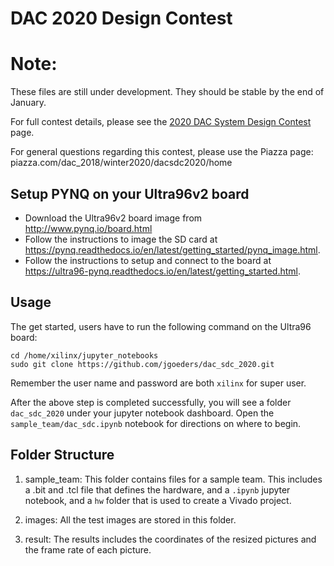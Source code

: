 # DAC 2020 Design Contest

# Note:
These files are still under development.  They should be stable by the end of January.

For full contest details, please see the [2020 DAC System Design Contest](https://github.com/jgoeders/dac_sdc_2020/wiki/2020-DAC-System-Design-Contest) page.

For general questions regarding this contest, please use the Piazza page: piazza.com/dac_2018/winter2020/dacsdc2020/home

## Setup PYNQ on your Ultra96v2 board

  * Download the Ultra96v2 board image from http://www.pynq.io/board.html
  * Follow the instructions to image the SD card at https://pynq.readthedocs.io/en/latest/getting_started/pynq_image.html.  
  * Follow the instructions to setup and connect to the board at https://ultra96-pynq.readthedocs.io/en/latest/getting_started.html.

## Usage
The get started, users have to run the following command on the Ultra96 board:

```shell
cd /home/xilinx/jupyter_notebooks
sudo git clone https://github.com/jgoeders/dac_sdc_2020.git
```
Remember the user name and password are both `xilinx` for super user.

After the above step is completed successfully, you will see a folder `dac_sdc_2020` under your 
jupyter notebook dashboard.  Open the `sample_team/dac_sdc.ipynb` notebook for directions on where to begin.

## Folder Structure

1. sample_team: This folder contains files for a sample team.  This includes a <teamname>.bit and <teamname>.tcl file that defines the hardware, and a `.ipynb` jupyter notebook, and a `hw` folder that is used to create a Vivado project.

2. images: All the test images are stored in this folder.

3. result: The results includes the coordinates of the resized pictures and the frame rate of each picture.


